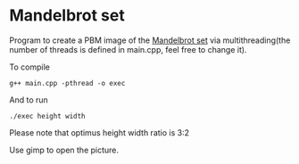 # Mandelbrot set
Program to create a PBM image of the [Mandelbrot set](https://en.wikipedia.org/wiki/Mandelbrot_set) via multithreading(the number of threads is defined in main.cpp, feel free to change it).

To compile
```
g++ main.cpp -pthread -o exec
```
And to run
```
./exec height width
```
Please note that optimus height width ratio is 3:2


Use gimp to open the picture.
